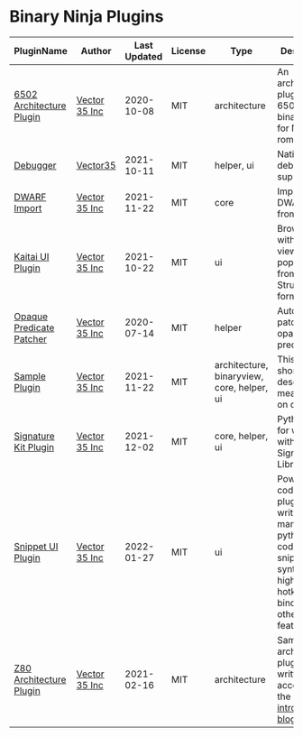 # Binary Ninja Plugins

| PluginName | Author | Last Updated | License | Type | Description |
|------------|--------|--------------|---------|----------|-------------|
|[6502 Architecture Plugin](https://github.com/Vector35/6502)|[Vector 35 Inc](https://github.com/Vector35)|2020-10-08|MIT|architecture|An architecture plugin for 6502 and binary view for NES roms.|
|[Debugger](https://github.com/Vector35/debugger)|[Vector35](https://github.com/Vector35)|2021-10-11|MIT|helper, ui|Native debugger support|
|[DWARF Import](https://github.com/Vector35/dwarf_import)|[Vector 35 Inc](https://github.com/Vector35)|2021-11-22|MIT|core|Imports DWARF Info from ELFs|
|[Kaitai UI Plugin](https://github.com/Vector35/kaitai)|[Vector 35 Inc](https://github.com/Vector35)|2021-10-22|MIT|ui|Browse hex with a tree view populated from Kaitai Struct formats.|
|[Opaque Predicate Patcher](https://github.com/Vector35/OpaquePredicatePatcher)|[Vector 35 Inc](https://github.com/Vector35)|2020-07-14|MIT|helper|Automatically patch opaque predicates|
|[Sample Plugin](https://github.com/Vector35/sample_plugin)|[Vector 35 Inc](https://github.com/Vector35)|2021-11-22|MIT|architecture, binaryview, core, helper, ui|This is a short description meant to fit on one line.|
|[Signature Kit Plugin](https://github.com/Vector35/sigkit)|[Vector 35 Inc](https://github.com/Vector35)|2021-12-02|MIT|core, helper, ui|Python tools for working with Signature Libraries|
|[Snippet UI Plugin](https://github.com/Vector35/snippets)|[Vector 35 Inc](https://github.com/Vector35)|2022-01-27|MIT|ui|Powerful code-editing plugin for writing and managing python code-snippets with syntax highlighting, hotkey binding and other features|
|[Z80 Architecture Plugin](https://github.com/Vector35/Z80)|[Vector 35 Inc](https://github.com/Vector35)|2021-02-16|MIT|architecture|Sample Z80 architecture plugin written to accompany the <a href='https://binary.ninja/2020/01/08/guide-to-architecture-plugins-part1.html'>introductory blog post</a>.|
